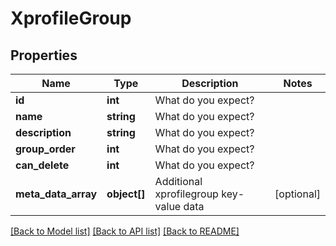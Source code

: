 # XprofileGroup

## Properties
Name | Type | Description | Notes
------------ | ------------- | ------------- | -------------
**id** | **int** | What do you expect? | 
**name** | **string** | What do you expect? | 
**description** | **string** | What do you expect? | 
**group_order** | **int** | What do you expect? | 
**can_delete** | **int** | What do you expect? | 
**meta_data_array** | **object[]** | Additional xprofilegroup key-value data | [optional] 

[[Back to Model list]](../README.md#documentation-for-models) [[Back to API list]](../README.md#documentation-for-api-endpoints) [[Back to README]](../README.md)



